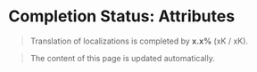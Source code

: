 # Completion Status: Attributes

> Translation of localizations is completed by **x.x%** (xK / xK).

> The content of this page is updated automatically.
